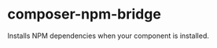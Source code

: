 composer-npm-bridge
===================

Installs NPM dependencies when your component is installed.